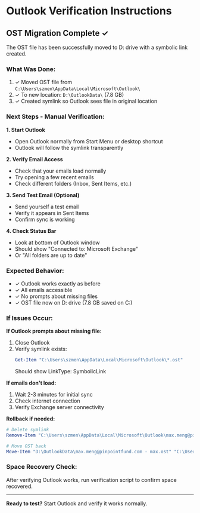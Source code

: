 # Outlook Verification Instructions

## OST Migration Complete ✓

The OST file has been successfully moved to D: drive with a symbolic link created.

### What Was Done:
1. ✓ Moved OST file from `C:\Users\szmen\AppData\Local\Microsoft\Outlook\`
2. ✓ To new location: `D:\OutlookData\` (7.8 GB)
3. ✓ Created symlink so Outlook sees file in original location

### Next Steps - Manual Verification:

**1. Start Outlook**
   - Open Outlook normally from Start Menu or desktop shortcut
   - Outlook will follow the symlink transparently

**2. Verify Email Access**
   - Check that your emails load normally
   - Try opening a few recent emails
   - Check different folders (Inbox, Sent Items, etc.)

**3. Send Test Email (Optional)**
   - Send yourself a test email
   - Verify it appears in Sent Items
   - Confirm sync is working

**4. Check Status Bar**
   - Look at bottom of Outlook window
   - Should show "Connected to: Microsoft Exchange"
   - Or "All folders are up to date"

### Expected Behavior:
- ✓ Outlook works exactly as before
- ✓ All emails accessible
- ✓ No prompts about missing files
- ✓ OST file now on D: drive (7.8 GB saved on C:)

### If Issues Occur:

**If Outlook prompts about missing file:**
1. Close Outlook
2. Verify symlink exists:
   ```powershell
   Get-Item "C:\Users\szmen\AppData\Local\Microsoft\Outlook\*.ost"
   ```
   Should show LinkType: SymbolicLink

**If emails don't load:**
1. Wait 2-3 minutes for initial sync
2. Check internet connection
3. Verify Exchange server connectivity

**Rollback if needed:**
```powershell
# Delete symlink
Remove-Item "C:\Users\szmen\AppData\Local\Microsoft\Outlook\max.meng@pinpointfund.com - max.ost"

# Move OST back
Move-Item "D:\OutlookData\max.meng@pinpointfund.com - max.ost" "C:\Users\szmen\AppData\Local\Microsoft\Outlook\"
```

### Space Recovery Check:
After verifying Outlook works, run verification script to confirm space recovered.

---

**Ready to test?** Start Outlook and verify it works normally.
